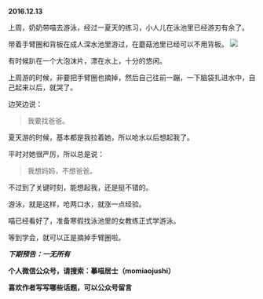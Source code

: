 
**2016.12.13**

上周，奶奶带喵去游泳，经过一夏天的练习，小人儿在泳池里已经游刃有余了。

带着手臂圈和背板在成人深水池里游过，在蘑菇池里已经可以不用背板。
![](https://pic3.zhimg.com/v2-2353845df2367f0e6ab851ac3d966652.jpg)


有时候趴在一个大泡沫片，漂在水上，十分的悠闲。

上周游的时候，非要把手臂圈也摘掉，然后自己往前一蹦，一下脑袋扎进水中，自己起来以后，就哭了。

边哭边说：
>我要找爸爸。


夏天游的时候，基本都是我拉着她，所以呛水以后想起我了。

平时对她很严厉，所以总是说：
>我想妈妈，不想爸爸。


不过到了关键时刻，能想起我，还是挺不错的。

游泳，就是这样，呛两口水，就涨一点经验。

喵已经看好了，准备寒假找泳池里的女教练正式学游泳。

等到学会，就可以正是摘掉手臂圈啦。


***下期预告：一无所有***


**个人微信公众号，请搜索：摹喵居士（momiaojushi）**

**喜欢作者写写哪些话题，可以公众号留言**
